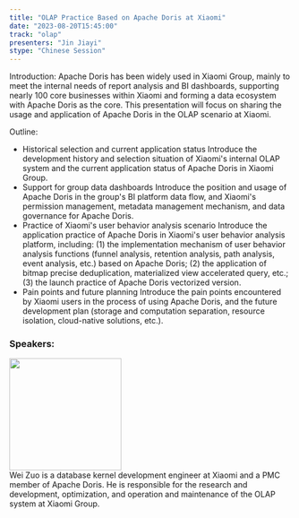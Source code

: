 ```yaml
---
title: "OLAP Practice Based on Apache Doris at Xiaomi"
date: "2023-08-20T15:45:00" 
track: "olap"
presenters: "Jin Jiayi"
stype: "Chinese Session"
---
```

Introduction: Apache Doris has been widely used in Xiaomi Group, mainly to meet the internal needs of report analysis and BI dashboards, supporting nearly 100 core businesses within Xiaomi and forming a data ecosystem with Apache Doris as the core. This presentation will focus on sharing the usage and application of Apache Doris in the OLAP scenario at Xiaomi.

Outline:

- Historical selection and current application status
Introduce the development history and selection situation of Xiaomi's internal OLAP system and the current application status of Apache Doris in Xiaomi Group.
- Support for group data dashboards
Introduce the position and usage of Apache Doris in the group's BI platform data flow, and Xiaomi's permission management, metadata management mechanism, and data governance for Apache Doris.
- Practice of Xiaomi's user behavior analysis scenario
Introduce the application practice of Apache Doris in Xiaomi's user behavior analysis platform, including: (1) the implementation mechanism of user behavior analysis functions (funnel analysis, retention analysis, path analysis, event analysis, etc.) based on Apache Doris; (2) the application of bitmap precise deduplication, materialized view accelerated query, etc.; (3) the launch practice of Apache Doris vectorized version.
- Pain points and future planning
Introduce the pain points encountered by Xiaomi users in the process of using Apache Doris, and the future development plan (storage and computation separation, resource isolation, cloud-native solutions, etc.).
 ### Speakers: 
 <img src="https://img.bagevent.com/resource/20230601/1448212070.png" width="200" /><br>
 Wei Zuo is a database kernel development engineer at Xiaomi and a PMC member of Apache Doris. He is responsible for the research and development, optimization, and operation and maintenance of the OLAP system at Xiaomi Group.<br><br>
